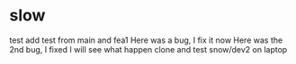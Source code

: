 # slow
test
add test from main and fea1
Here was a bug, I fix it now
Here was the 2nd bug, I fixed
I will see what happen
clone and test snow/dev2 on laptop